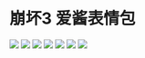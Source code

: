 # 崩坏3 爱酱表情包

![](https://cdn.jsdelivr.net/gh/2x-ercha/twikoo-magic/image/HONKAI3-AIChan/12bcb0ea6827654841cfc26a04184188d3bf3c13.gif)
![](https://cdn.jsdelivr.net/gh/2x-ercha/twikoo-magic/image/HONKAI3-AIChan/2f2de97f9fd55579fc79b62fcae092ad8e011f6f.png)
![](https://cdn.jsdelivr.net/gh/2x-ercha/twikoo-magic/image/HONKAI3-AIChan/349e21240a038001de7844e40552fbb5c5ca93df.jpg)
![](https://cdn.jsdelivr.net/gh/2x-ercha/twikoo-magic/image/HONKAI3-AIChan/94526da47cbe6f230c29c8fd6d703260ba93c879.png)
![](https://cdn.jsdelivr.net/gh/2x-ercha/twikoo-magic/image/HONKAI3-AIChan/9985055e512eaa1f9eda7493ed5a77130e8c5a49.jpg)
![](https://cdn.jsdelivr.net/gh/2x-ercha/twikoo-magic/image/HONKAI3-AIChan/a6d9c3d9665697d2232e201ff0402f8d5e1c3b10.jpg)
![](https://cdn.jsdelivr.net/gh/2x-ercha/twikoo-magic/image/HONKAI3-AIChan/d65b36ccae610bc4479209cd6e62bb91b0f76188.jpg)

